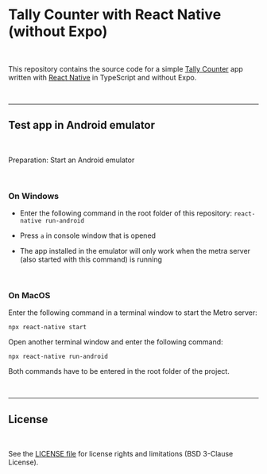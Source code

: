 # Tally Counter with React Native (without Expo) #

<br>

This repository contains the source code for a simple [Tally Counter](https://en.wikipedia.org/wiki/Tally_counter)
app written with [React Native](https://reactnative.dev/) in TypeScript and without Expo.

<br>

----

## Test app in Android emulator ##

<br>

Preparation: Start an Android emulator

<br>

### On Windows ###

* Enter the following command in the root folder of this repository: `react-native run-android`

* Press `a` in console window that is opened

* The app installed in the emulator will only work when the metra server (also started with this command) is running

<br>

### On MacOS ###

Enter the following command in a terminal window to start the Metro server:
```
npx react-native start
````

Open another terminal window and enter the following command:
```
npx react-native run-android
```

Both commands have to be entered in the root folder of the project.

<br>

----

## License ##

<br>

See the [LICENSE file](LICENSE.md) for license rights and limitations (BSD 3-Clause License).

<br>

